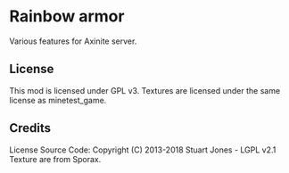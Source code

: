 # Rainbow armor

Various features for Axinite server.

## License

This mod is licensed under GPL v3.
Textures are licensed under the same license as minetest_game. 

## Credits

License Source Code: Copyright (C) 2013-2018 Stuart Jones - LGPL v2.1
Texture are from Sporax.